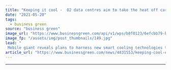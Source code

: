```yaml
---
title: "Keeping it cool -  O2 data centres aim to take the heat off carbon emissions"
date: "2021-05-20"
tags: 
  - business green
source: "business green"
image_url: "https://www.businessgreen.com/api/v1/wps/b8f0123/6efcbb79-b9e3-4ee0-9c5c-7e89a75a16af/3/O2-Campaign-185x114.jpg"
image_fp: "/assets/img/post_thumbnails/149.jpg"
lead: "
 Mobile giant reveals plans to harness new smart cooling technologies to slash emissions from its data centres ..."
article_url: "https://www.businessgreen.com/news/4031553/keeping-cool-o2-centres-aim-heat-carbon-emissions"
---
```


---
